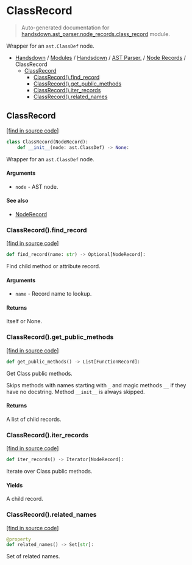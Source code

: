 # ClassRecord

> Auto-generated documentation for [handsdown.ast_parser.node_records.class_record](https://github.com/vemel/handsdown/blob/master/handsdown/ast_parser/node_records/class_record.py) module.

Wrapper for an `ast.ClassDef` node.

- [Handsdown](../../../README.md#-handsdown---python-documentation-generator) / [Modules](../../../MODULES.md#modules) / [Handsdown](../../index.md#handsdown) / [AST Parser.](../index.md#ast-parser) / [Node Records](index.md#node-records) / ClassRecord
    - [ClassRecord](#classrecord)
        - [ClassRecord().find_record](#classrecordfind_record)
        - [ClassRecord().get_public_methods](#classrecordget_public_methods)
        - [ClassRecord().iter_records](#classrecorditer_records)
        - [ClassRecord().related_names](#classrecordrelated_names)

## ClassRecord

[[find in source code]](https://github.com/vemel/handsdown/blob/master/handsdown/ast_parser/node_records/class_record.py#L17)

```python
class ClassRecord(NodeRecord):
    def __init__(node: ast.ClassDef) -> None:
```

Wrapper for an `ast.ClassDef` node.

#### Arguments

- `node` - AST node.

#### See also

- [NodeRecord](node_record.md#noderecord)

### ClassRecord().find_record

[[find in source code]](https://github.com/vemel/handsdown/blob/master/handsdown/ast_parser/node_records/class_record.py#L36)

```python
def find_record(name: str) -> Optional[NodeRecord]:
```

Find child method or attribute record.

#### Arguments

- `name` - Record name to lookup.

#### Returns

Itself or None.

### ClassRecord().get_public_methods

[[find in source code]](https://github.com/vemel/handsdown/blob/master/handsdown/ast_parser/node_records/class_record.py#L89)

```python
def get_public_methods() -> List[FunctionRecord]:
```

Get Class public methods.

Skips methods with names starting with `_` and magic methods  `__` if
they have no docstring. Method `__init__` is always skipped.

#### Returns

A list of child records.

### ClassRecord().iter_records

[[find in source code]](https://github.com/vemel/handsdown/blob/master/handsdown/ast_parser/node_records/class_record.py#L76)

```python
def iter_records() -> Iterator[NodeRecord]:
```

Iterate over Class public methods.

#### Yields

A child record.

### ClassRecord().related_names

[[find in source code]](https://github.com/vemel/handsdown/blob/master/handsdown/ast_parser/node_records/class_record.py#L59)

```python
@property
def related_names() -> Set[str]:
```

Set of related names.

